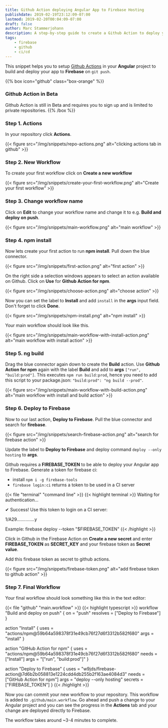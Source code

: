 ```yaml
---
title: Github Action deploying Angular App to Firebase Hosting
publishdate: 2019-02-19T23:12:09-07:00
lastmod: 2019-02-20T00:04:09-07:00
draft: false
author: Marc Stammerjohann
description: A step-by-step guide to create a Github Action to deploy your Angular App to Firebase Hosting.
tags:
    - firebase
    - github
    - ci/cd
---
```


This snippet helps you to setup [Github Actions](https://github.com/features/actions) in your **Angular** project to build and deploy your app to **Firebase** on `git push`.

{{% box icon="github" class="box-orange" %}}
### Github Action in Beta
Github Action is still in Beta and requires you to sign up and is limited to private repositories.
{{% /box %}}

### Step 1. Actions

In your repository click **Actions**.

{{< figure src="/img/snippets/repo-actions.png" alt="clicking actions tab in github" >}}

### Step 2. New Workflow

To create your first workflow click on **Create a new workflow**

{{< figure src="/img/snippets/create-your-first-workflow.png" alt="Create your first workflow" >}}

### Step 3. Change workflow name

Click on **Edit** to change your workflow name and change it to e.g. **Build and deploy on push**.

{{< figure src="/img/snippets/main-workflow.png" alt="main workflow" >}}

### Step 4. npm install

Now lets create your first action to run **npm install**. Pull down the blue connector.

{{< figure src="/img/snippets/first-action.png" alt="first action" >}}

On the right side a selection windows appears to select an action available on Github. Click on **Use** for **Github Action for npm**.

{{< figure src="/img/snippets/choose-action.png" alt="choose action" >}}

Now you can set the label to **Install** and add `install` in the **args** input field. Don't forget to click **Done**.

{{< figure src="/img/snippets/npm-install.png" alt="npm install" >}}

Your main workflow should look like this.

{{< figure src="/img/snippets/main-workflow-with-install-action.png" alt="main workflow with install action" >}}

### Step 5. ng build

Drag the blue connector again down to create the **Build** action. Use **Github Action for npm** again with the label **Build** and add to **args** `["run", "build:prod"]`. This executes `npm run build:prod`, hence you need to add this script to your package.json: `"build:prod": "ng build --prod"`.

{{< figure src="/img/snippets/main-workflow-with-build-action.png" alt="main workflow with install and build action" >}}

### Step 6. Deploy to Firebase

Now to our last action, **Deploy to Firebase**. Pull the blue connector and search for **firebase**.

{{< figure src="/img/snippets/search-firebase-action.png" alt="search for firebase action" >}}

Update the label to **Deploy to Firebase** and deploy command `deploy --only hosting` to **args**. 

Github requires a **FIREBASE_TOKEN** to be able to deploy your Angular app to Firebase.
Generate a token for firebase ci:

* install `npm i -g firebase-tools`
* `firebase login:ci` returns a token to be used in a CI server 

{{< file "terminal" "command line" >}}
{{< highlight terminal >}}
Waiting for authentication...

✔  Success! Use this token to login on a CI server:

1/A29..............y

Example: firebase deploy --token "$FIREBASE_TOKEN"
{{< /highlight >}}

Click in Github in the Firebase Action on **Create a new secret** and enter **FIREBASE_TOKEN** as **SECRET_KEY** and your firebase token as **Secret value**.

Add this firebase token as secret to github actions.

{{< figure src="/img/snippets/firebase-token.png" alt="add firebase token to github action" >}}

### Step 7. Final Workflow

Your final workflow should look something like this in the text editor:

{{< file "github" "main.workflow" >}}
{{< highlight typescript >}}
workflow "Build and deploy on push" {
  on = "push"
  resolves = ["Deploy to Firebase"]
}

action "Install" {
  uses = "actions/npm@59b64a598378f31e49cb76f27d6f3312b582f680"
  args = "install"
}

action "GitHub Action for npm" {
  uses = "actions/npm@59b64a598378f31e49cb76f27d6f3312b582f680"
  needs = ["Install"]
  args = "[\"run\", \"build:prod\"]"
}

action "Deploy to Firebase" {
  uses = "w9jds/firebase-action@7d6b2b058813e1224cdd4db255b2f163ae4084d3"
  needs = ["GitHub Action for npm"]
  args = "deploy --only hosting"
  secrets = ["FIREBASE_TOKEN"]
}
{{< /highlight >}}

Now you can commit your new workflow to your repository. This workflow is added to `.github/main.workflow`. Go ahead and push a change to your Angular project and you can see the progress in the **Actions** tab and your change are deployed directly to Firebase. 

The workflow takes around ~3-4 minutes to complete.

